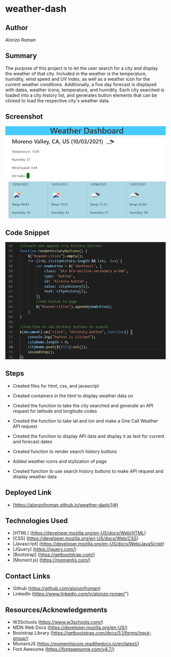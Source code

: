 # weather-dash

## Author
Alonzo Roman

## Summary
The purpose of this project is to let the user search for a city and display the weather of that city. Included in the weather is the temperature, humidity, wind speed and UV index, as well as a weather icon for the current weather conditions. Additionally, a five day forecast is displayed with dates, weather icons, temperature, and humidity. Each city searched is loaded into a city history list, and generates button elements that can be clicked to load the respective city's weather data. 

## Screenshot

<img src="./assets/images/weather-site.jpg">

## Code Snippet

<img src="./assets/images/weather-code.jpg">

## Steps
- Created files for html, css, and javascript

- Created containers in the html to display weather data on

- Created the function to take the city searched and generate an API request for latitude and longitude codes

- Created the function to take lat and lon and make a One Call Weather API request

- Created the function to display API data and display it as text for current and forecast dates

- Created function to render search history buttons

- Added weather icons and stylization of page

- Created function to use search history buttons to make API request and display weather data

## Deployed Link
- [https://alonzofroman.github.io/weather-dash/](#)

## Technologies Used
- [HTML] (https://developer.mozilla.org/en-US/docs/Web/HTML)
- [CSS] (https://developer.mozilla.org/en-US/docs/Web/CSS)
- [Javascript] (https://developer.mozilla.org/en-US/docs/Web/JavaScript)
- [JQuery] (https://jquery.com/)
- [Bootstrap] (https://getbootstrap.com/)
- [Moment.js] (https://momentjs.com/)


## Contact Links

- Github (https://github.com/alonzofroman)
- LinkedIn (https://www.linkedin.com/in/alonzo-roman/")

## Resources/Acknowledgements 

- W3Schools (https://www.w3schools.com/)
- MDN Web Docs (https://developer.mozilla.org/en-US/)
- Bootstrap Library (https://getbootstrap.com/docs/5.1/forms/input-group/)
- MomentJS (https://momentjscom.readthedocs.io/en/latest/)
- Font Awesome (https://fontawesome.com/v4.7/)

